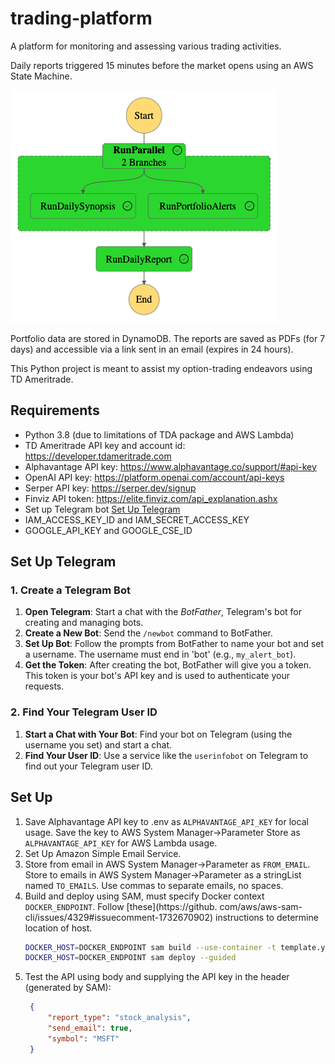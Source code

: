 # trading-platform
A platform for monitoring and assessing various trading activities.

Daily reports triggered 15 minutes before the market opens using an AWS State Machine.

![Graph of State Machine](images/stepfunctions_graph.png)

Portfolio data are stored in DynamoDB. The reports are saved as PDFs (for 7 days) and accessible via a link sent in an 
email (expires in 24 hours).

This Python project is meant to assist my option-trading endeavors using TD Ameritrade.


## Requirements
- Python 3.8 (due to limitations of TDA package and AWS Lambda)
- TD Ameritrade API key and account id: https://developer.tdameritrade.com
- Alphavantage API key: https://www.alphavantage.co/support/#api-key
- OpenAI API key: https://platform.openai.com/account/api-keys
- Serper API key: https://serper.dev/signup
- Finviz API token: https://elite.finviz.com/api_explanation.ashx
- Set up Telegram bot [Set Up Telegram](#set-up-telegram)
- IAM_ACCESS_KEY_ID and IAM_SECRET_ACCESS_KEY
- GOOGLE_API_KEY and GOOGLE_CSE_ID
    
## Set Up Telegram
### 1. Create a Telegram Bot

1. **Open Telegram**: Start a chat with the *BotFather*, Telegram's bot for creating and managing bots.
2. **Create a New Bot**: Send the `/newbot` command to BotFather.
3. **Set Up Bot**: Follow the prompts from BotFather to name your bot and set a username. The username must end in 'bot' (e.g., `my_alert_bot`).
4. **Get the Token**: After creating the bot, BotFather will give you a token. This token is your bot's API key and is used to authenticate your requests.

### 2. Find Your Telegram User ID

1. **Start a Chat with Your Bot**: Find your bot on Telegram (using the username you set) and start a chat.
2. **Find Your User ID**: Use a service like the `userinfobot` on Telegram to find out your Telegram user ID.


## Set Up
1. Save Alphavantage API key to .env as `ALPHAVANTAGE_API_KEY` for local usage. Save the key to AWS System 
   Manager->Parameter Store as `ALPHAVANTAGE_API_KEY` for AWS Lambda usage.
2. Set Up Amazon Simple Email Service. 
3. Store from email in AWS System 
   Manager->Parameter as `FROM_EMAIL`. Store to emails in AWS System 
   Manager->Parameter as a stringList named `TO_EMAILS`. Use commas to separate emails, no spaces.
4. Build and deploy using SAM, must specify Docker context `DOCKER_ENDPOINT`. Follow [these](https://github.
   com/aws/aws-sam-cli/issues/4329#issuecomment-1732670902) instructions to determine location of host.
    ```bash
    DOCKER_HOST=DOCKER_ENDPOINT sam build --use-container -t template.yaml
    DOCKER_HOST=DOCKER_ENDPOINT sam deploy --guided

    ```
5. Test the API using body and supplying the API key in the header (generated by SAM):
   ```json
    {
        "report_type": "stock_analysis",
        "send_email": true,
        "symbol": "MSFT"
    }
    ```
